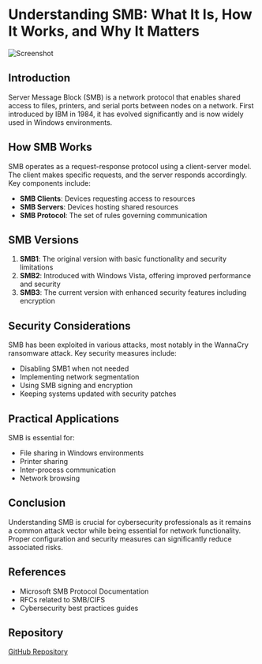 # Understanding SMB: What It Is, How It Works, and Why It Matters

![Screenshot](../images/writeup1.png)

## Introduction
Server Message Block (SMB) is a network protocol that enables shared access to files, printers, and serial ports between nodes on a network. First introduced by IBM in 1984, it has evolved significantly and is now widely used in Windows environments.

## How SMB Works
SMB operates as a request-response protocol using a client-server model. The client makes specific requests, and the server responds accordingly. Key components include:

- **SMB Clients**: Devices requesting access to resources
- **SMB Servers**: Devices hosting shared resources
- **SMB Protocol**: The set of rules governing communication

## SMB Versions
1. **SMB1**: The original version with basic functionality and security limitations
2. **SMB2**: Introduced with Windows Vista, offering improved performance and security
3. **SMB3**: The current version with enhanced security features including encryption

## Security Considerations
SMB has been exploited in various attacks, most notably in the WannaCry ransomware attack. Key security measures include:

- Disabling SMB1 when not needed
- Implementing network segmentation
- Using SMB signing and encryption
- Keeping systems updated with security patches

## Practical Applications
SMB is essential for:
- File sharing in Windows environments
- Printer sharing
- Inter-process communication
- Network browsing

## Conclusion
Understanding SMB is crucial for cybersecurity professionals as it remains a common attack vector while being essential for network functionality. Proper configuration and security measures can significantly reduce associated risks.

## References
- Microsoft SMB Protocol Documentation
- RFCs related to SMB/CIFS
- Cybersecurity best practices guides

## Repository
[GitHub Repository](https://github.com/Duncan-Maganga/Understanding-SMB-What-It-Is-How-It-Works-and-Why-It-Matters)



